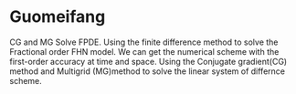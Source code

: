 # Guomeifang
CG and MG Solve FPDE.
                Using the finite difference method to solve the Fractional order FHN model.
                We can get the numerical scheme with the first-order accuracy at time and space.
                Using the Conjugate gradient(CG) method and Multigrid (MG)method to solve the  linear system of differnce scheme.
